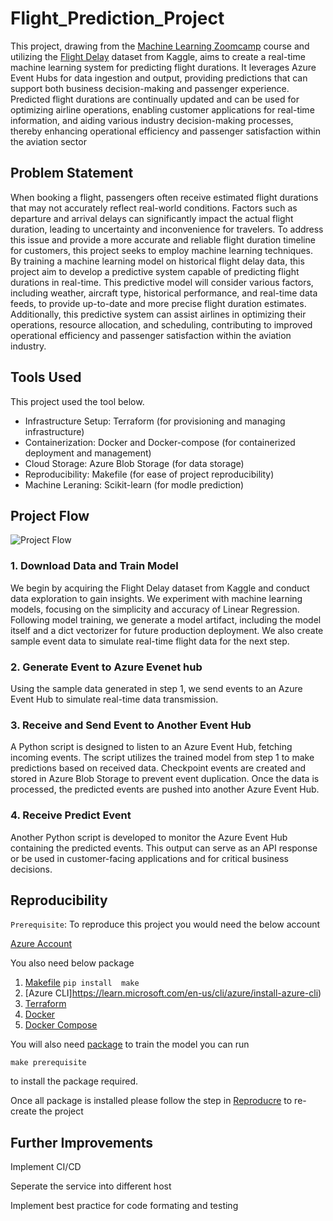 # Flight_Prediction_Project

This project, drawing from the [Machine Learning Zoomcamp](https://github.com/DataTalksClub/machine-learning-zoomcamp/tree/master) course and utilizing the [Flight Delay](https://www.kaggle.com/datasets/arvindnagaonkar/flight-delay) dataset from Kaggle, aims to create a real-time machine learning system for predicting flight durations. It leverages Azure Event Hubs for data ingestion and output, providing predictions that can support both business decision-making and passenger experience. Predicted flight durations are continually updated and can be used for optimizing airline operations, enabling customer applications for real-time information, and aiding various industry decision-making processes, thereby enhancing operational efficiency and passenger satisfaction within the aviation sector

## Problem Statement
When booking a flight, passengers often receive estimated flight durations that may not accurately reflect real-world conditions. Factors such as departure and arrival delays can significantly impact the actual flight duration, leading to uncertainty and inconvenience for travelers. To address this issue and provide a more accurate and reliable flight duration timeline for customers, this project seeks to employ machine learning techniques. By training a machine learning model on historical flight delay data, this project aim to develop a predictive system capable of predicting flight durations in real-time. This predictive model will consider various factors, including weather, aircraft type, historical performance, and real-time data feeds, to provide up-to-date and more precise flight duration estimates. Additionally, this predictive system can assist airlines in optimizing their operations, resource allocation, and scheduling, contributing to improved operational efficiency and passenger satisfaction within the aviation industry.

## Tools Used

This project used the tool below.

- Infrastructure Setup: Terraform (for provisioning and managing infrastructure)
- Containerization: Docker and Docker-compose (for containerized deployment and management)
- Cloud Storage: Azure Blob Storage (for data storage)
- Reproducibility: Makefile (for ease of project reproducibility)
- Machine Leraning: Scikit-learn (for modle prediction)

## Project Flow

![Project Flow](/image/other/projectflow.jpeg.png)

### 1. Download Data and Train Model

We begin by acquiring the Flight Delay dataset from Kaggle and conduct data exploration to gain insights. We experiment with machine learning models, focusing on the simplicity and accuracy of Linear Regression. Following model training, we generate a model artifact, including the model itself and a dict vectorizer for future production deployment. We also create sample event data to simulate real-time flight data for the next step.

### 2. Generate Event to Azure Evenet hub

Using the sample data generated in step 1, we send events to an Azure Event Hub to simulate real-time data transmission.

### 3. Receive and Send Event to Another Event Hub

A Python script is designed to listen to an Azure Event Hub, fetching incoming events. The script utilizes the trained model from step 1 to make predictions based on received data. Checkpoint events are created and stored in Azure Blob Storage to prevent event duplication. Once the data is processed, the predicted events are pushed into another Azure Event Hub.

### 4. Receive Predict Event

Another Python script is developed to monitor the Azure Event Hub containing the predicted events. This output can serve as an API response or be used in customer-facing applications and for critical business decisions.

## Reproducibility

`Prerequisite`:
To reproduce this project you would need the below account

[Azure Account](https://azure.microsoft.com/en-us)

You also need below package

1. [Makefile](https://pypi.org/project/make/) `pip install  make`
2. [Azure CLI]https://learn.microsoft.com/en-us/cli/azure/install-azure-cli)
3. [Terraform](https://developer.hashicorp.com/terraform/downloads)
4. [Docker](https://www.docker.com/)
5. [Docker Compose](https://docs.docker.com/compose/)

You will also need [package](requirement.txt) to train the model you can run
```
make prerequisite
```
to install the package required.

Once all package is installed please follow the step in [Reproducre](/other/Reproduce) to re-create the project

## Further Improvements
Implement CI/CD

Seperate the service into different host

Implement best practice for code formating and testing

